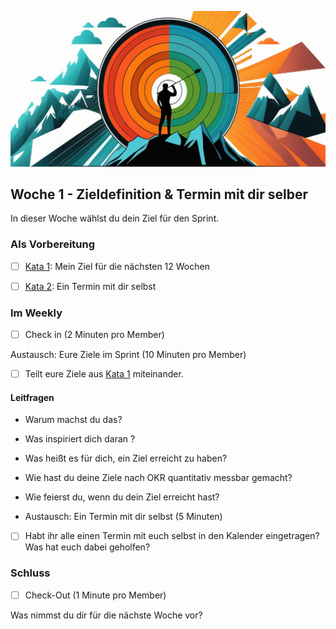 ![Wenn du die Geschichte deines Lebens schreibst, lass niemand anderen den Stift in die Hand nehmen](images/woche1-1.png)

## Woche 1 - Zieldefinition & Termin mit dir selber

In dieser Woche wählst du dein Ziel für den Sprint.

### Als Vorbereitung

- [ ] [Kata 1](2-1-Kata-1.md): Mein Ziel für die nächsten 12 Wochen

- [ ] [Kata 2](2-1-Kata-2.md): Ein Termin mit dir selbst

### Im Weekly

- [ ] Check in (2 Minuten pro Member)

Austausch: Eure Ziele im Sprint (10 Minuten pro Member)

- [ ] Teilt eure Ziele aus [Kata 1](2-1-Kata-1.md) miteinander.

#### Leitfragen

- Warum machst du das?
- Was inspiriert dich daran ?
- Was heißt es für dich, ein Ziel erreicht zu haben?
- Wie hast du deine Ziele nach OKR quantitativ messbar gemacht?
- Wie feierst du, wenn du dein Ziel erreicht hast?

- Austausch: Ein Termin mit dir selbst (5 Minuten)

- [ ] Habt ihr alle einen Termin mit euch selbst in den Kalender eingetragen? Was hat euch dabei geholfen?

### Schluss

- [ ] Check-Out (1 Minute pro Member)

Was nimmst du dir für die nächste Woche vor?

<script src="https://giscus.app/client.js"
        data-repo="cogneon/lernos-zettelkasten"
        data-repo-id="R_kgDOI5YY1w"
        data-category="Announcements"
        data-category-id="DIC_kwDOI5YY184CUTx3"
        data-mapping="pathname"
        data-strict="0"
        data-reactions-enabled="1"
        data-emit-metadata="0"
        data-input-position="bottom"
        data-theme="light"
        data-lang="de"
        crossorigin="anonymous"
        async>
</script>
